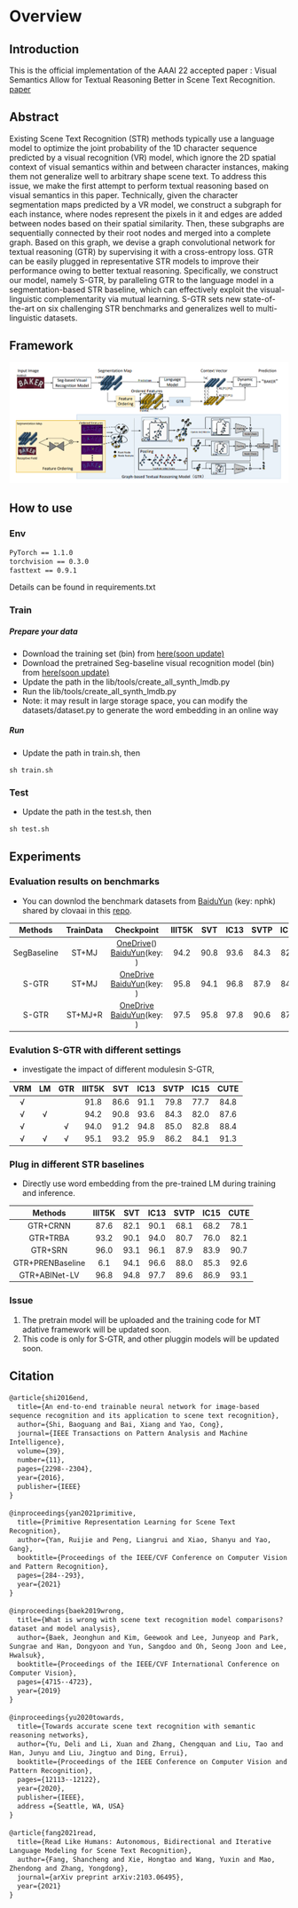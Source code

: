 # Overview

## Introduction
This is the official implementation of the AAAI 22 accepted paper : Visual Semantics Allow for Textual Reasoning Better in Scene Text Recognition. [paper](https://arxiv.org/abs/2112.12916) 

[comment]: <> "This code is based on the [aster.pytorch]&#40;https://github.com/ayumiymk/aster.pytorch&#41;, we sincerely thank ayumiymk for his awesome repo and help."

## Abstract
Existing Scene Text Recognition (STR) methods typically use a language model to optimize the joint probability of the 1D character sequence predicted by a visual recognition (VR) model, which ignore the 2D spatial context of visual semantics within and between character instances, making them not generalize well to arbitrary shape scene text. To address this issue, we make the first attempt to perform textual reasoning based on visual semantics in this paper. Technically, given the character segmentation maps predicted by a VR model, we construct a subgraph for each instance, where nodes represent the pixels in it and edges are added between nodes based on their spatial similarity. Then, these subgraphs are sequentially connected by their root nodes and merged into a complete graph. Based on this graph, we devise a graph convolutional network for textual reasoning (GTR) by supervising it with a cross-entropy loss. GTR can be easily plugged in representative STR models to improve their performance owing to better textual reasoning. Specifically, we construct our model, namely S-GTR, by paralleling GTR to the language model in a segmentation-based STR baseline,
which can effectively exploit the visual-linguistic complementarity via mutual learning. S-GTR sets new state-of-the-art on six challenging STR benchmarks and generalizes well to multi-linguistic datasets. 


## Framework

[comment]: <> "![]&#40;D:\heyue43\work\accept-paper\1S-GTR\lib\img\motivation.png&#41;"

![](./img/framework.png)







## How to use
### Env
```
PyTorch == 1.1.0 
torchvision == 0.3.0
fasttext == 0.9.1
```
Details can be found in requirements.txt

### Train
##### Prepare your data
-  Download the  training set (bin) from [here(soon update)]()
- Download the pretrained Seg-baseline visual recognition model (bin) from [here(soon update)]()
- Update the path in the lib/tools/create_all_synth_lmdb.py
- Run the lib/tools/create_all_synth_lmdb.py
- Note: it may result in large storage space, you can modify the datasets/dataset.py to generate the word embedding in an online way

##### Run
- Update the path in train.sh, then
```
sh train.sh
```

### Test
- Update the path in the test.sh, then
```
sh test.sh
```

## Experiments
### Evaluation results on benchmarks
* You can downlod the benchmark datasets from [BaiduYun](https://pan.baidu.com/s/1Z4aI1_B7Qwg9kVECK0ucrQ) (key: nphk) shared by clovaai in this [repo](https://github.com/clovaai/deep-text-recognition-benchmark).

|Methods |TrainData|     Checkpoint  | IIIT5K | SVT  | IC13 | SVTP  | IC15 |  CUTE  |
|:--------:|:--------:|:-----------------:|:------:|:----------:|:--------:|:------:|:----------:|:---:|
|SegBaseline| ST+MJ |[OneDrive]()() [BaiduYun]()(key: )  |94.2 |90.8 |93.6 |84.3 |82.0 |87.6|
|S-GTR| ST+MJ |[OneDrive]() [BaiduYun]()(key: ) |95.8 | 94.1 | 96.8 | 87.9|84.6| 92.3 |
|S-GTR| ST+MJ+R |[OneDrive]() [BaiduYun]()(key: )  |97.5 |95.8 |97.8 |90.6 |87.3 |94.7|

### Evalution S-GTR with different settings  
* investigate  the  impact  of  different  modulesin  S-GTR, 

|VRM|LM|GTR| IIIT5K | SVT  | IC13 | SVTP  | IC15 |  CUTE  |
|:------:|:------:|:------: |:------:|:-----:|:----------:|:----:|:-----:|:------:|
|√ | | |91.8 |86.6 |91.1 |79.8 |77.7 |84.8|
|√ |√ | |94.2 |90.8 |93.6 |84.3 |82.0 |87.6|
|√ | |√ |94.0 |91.2 |94.8 |85.0 |82.8 |88.4 |
|√ |√ |√ | 95.1 |93.2 |95.9 |86.2 |84.1 |91.3|
### Plug in different STR baselines 
 * Directly use word embedding from the pre-trained LM during training and inference.

|Methods| IIIT5K | SVT  | IC13 | SVTP  | IC15 |  CUTE  |
|:------:|:------:|:-----:|:---------:|:----------:|:----:|:-----:|
|GTR+CRNN|  87.6 | 82.1 | 90.1 | 68.1 | 68.2 | 78.1   |
|GTR+TRBA|93.2 | 90.1 | 94.0 | 80.7 | 76.0 | 82.1|
|GTR+SRN| 96.0 | 93.1 | 96.1 | 87.9 | 83.9 | 90.7 |
|GTR+PRENBaseline| 6.1 | 94.1 | 96.6 | 88.0 | 85.3 | 92.6|
|GTR+ABINet-LV| 96.8 | 94.8  | 97.7  | 89.6   | 86.9  | 93.1   |



### Issue
1. The pretrain model will be uploaded  and the training code for MT adative framework will be updated soon.
2. This code is only for S-GTR, and other pluggin models will be updated soon. 

## Citation
```
@article{shi2016end,
  title={An end-to-end trainable neural network for image-based sequence recognition and its application to scene text recognition},
  author={Shi, Baoguang and Bai, Xiang and Yao, Cong},
  journal={IEEE Transactions on Pattern Analysis and Machine Intelligence},
  volume={39},
  number={11},
  pages={2298--2304},
  year={2016},
  publisher={IEEE}
}

@inproceedings{yan2021primitive,
  title={Primitive Representation Learning for Scene Text Recognition},
  author={Yan, Ruijie and Peng, Liangrui and Xiao, Shanyu and Yao, Gang},
  booktitle={Proceedings of the IEEE/CVF Conference on Computer Vision and Pattern Recognition},
  pages={284--293},
  year={2021}
}

@inproceedings{baek2019wrong,
  title={What is wrong with scene text recognition model comparisons? dataset and model analysis},
  author={Baek, Jeonghun and Kim, Geewook and Lee, Junyeop and Park, Sungrae and Han, Dongyoon and Yun, Sangdoo and Oh, Seong Joon and Lee, Hwalsuk},
  booktitle={Proceedings of the IEEE/CVF International Conference on Computer Vision},
  pages={4715--4723},
  year={2019}
}

@inproceedings{yu2020towards,
  title={Towards accurate scene text recognition with semantic reasoning networks},
  author={Yu, Deli and Li, Xuan and Zhang, Chengquan and Liu, Tao and Han, Junyu and Liu, Jingtuo and Ding, Errui},
  booktitle={Proceedings of the IEEE Conference on Computer Vision and Pattern Recognition},
  pages={12113--12122},
  year={2020},
  publisher={IEEE},
  address ={Seattle, WA, USA}
}

@article{fang2021read,
  title={Read Like Humans: Autonomous, Bidirectional and Iterative Language Modeling for Scene Text Recognition},
  author={Fang, Shancheng and Xie, Hongtao and Wang, Yuxin and Mao, Zhendong and Zhang, Yongdong},
  journal={arXiv preprint arXiv:2103.06495},
  year={2021}
}
```
